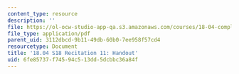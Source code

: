 ```yaml
---
content_type: resource
description: ''
file: https://ol-ocw-studio-app-qa.s3.amazonaws.com/courses/18-04-complex-variables-with-applications-spring-2018/6fe85737f74594c513dd5dcbbc36a84f_MIT18_04S18_Recit11-handout.pdf
file_type: application/pdf
parent_uid: 3112dbcd-9b11-49db-60b0-7ee958f57cd4
resourcetype: Document
title: '18.04 S18 Recitation 11: Handout'
uid: 6fe85737-f745-94c5-13dd-5dcbbc36a84f
---
```

